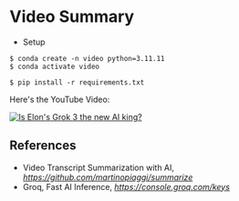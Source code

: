 Video Summary
=============

- Setup

```
$ conda create -n video python=3.11.11
$ conda activate video

$ pip install -r requirements.txt
```

Here's the YouTube Video:

[![Is Elon's Grok 3 the new AI king?](https://img.youtube.com/vi/b0XI-cbel1U/0.jpg)](https://www.youtube.com/watch?v=b0XI-cbel1U&ab_channel=Fireship)

References
----------

- Video Transcript Summarization with AI, _https://github.com/martinopiaggi/summarize_
- Groq, Fast AI Inference, _https://console.groq.com/keys_
